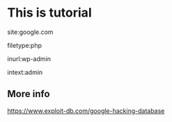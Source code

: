 # This is tutorial

site:google.com

filetype:php

inurl:wp-admin

intext:admin


## More info
https://www.exploit-db.com/google-hacking-database
